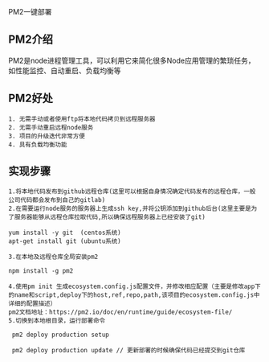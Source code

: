PM2一键部署
## PM2介绍  
PM2是node进程管理工具，可以利用它来简化很多Node应用管理的繁琐任务，如性能监控、自动重启、负载均衡等  

## PM2好处
    1. 无需手动或者使用ftp将本地代码拷贝到远程服务器
    2. 无需手动重启远程node服务
    3. 项目的升级迭代非常方便
    4. 具有负载均衡功能
   

## 实现步骤
    1.将本地代码发布到github远程仓库(这里可以根据自身情况确定代码发布的远程仓库，一般公司代码都会发布到自己的gitlab)
    2.在需要运行node服务的服务器上生成ssh key,并将公钥添加到github后台(这里主要是为了服务器能够从远程仓库拉取代码,所以确保远程服务器上已经安装了git)
    
    yum install -y git  (centos系统)
    apt-get install git (ubuntu系统)
    
    3.在本地及远程仓库全局安装pm2
   
    npm install -g pm2
    
    4.使用pm init 生成ecosystem.config.js配置文件，并修改相应配置（主要是修改app下的name和script,deploy下的host,ref,repo,path,该项目的ecosystem.config.js中详细的配置描述）
    pm2文档地址：https://pm2.io/doc/en/runtime/guide/ecosystem-file/
    5.切换到本地根目录，运行部署命令

     pm2 deploy production setup

     pm2 deploy production update // 更新部署的时候确保代码已经提交到git仓库


